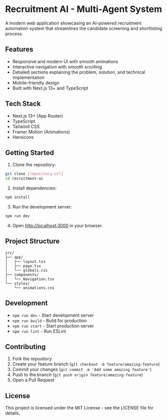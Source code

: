 # Recruitment AI - Multi-Agent System

A modern web application showcasing an AI-powered recruitment automation system that streamlines the candidate screening and shortlisting process.

## Features

- Responsive and modern UI with smooth animations
- Interactive navigation with smooth scrolling
- Detailed sections explaining the problem, solution, and technical implementation
- Mobile-friendly design
- Built with Next.js 13+ and TypeScript

## Tech Stack

- Next.js 13+ (App Router)
- TypeScript
- Tailwind CSS
- Framer Motion (Animations)
- Heroicons

## Getting Started

1. Clone the repository:
```bash
git clone [repository-url]
cd recruitment-ai
```

2. Install dependencies:
```bash
npm install
```

3. Run the development server:
```bash
npm run dev
```

4. Open [http://localhost:3000](http://localhost:3000) in your browser.

## Project Structure

```
src/
├── app/
│   ├── layout.tsx
│   ├── page.tsx
│   └── globals.css
├── components/
│   └── Navigation.tsx
└── styles/
    └── animations.css
```

## Development

- `npm run dev` - Start development server
- `npm run build` - Build for production
- `npm run start` - Start production server
- `npm run lint` - Run ESLint

## Contributing

1. Fork the repository
2. Create your feature branch (`git checkout -b feature/amazing-feature`)
3. Commit your changes (`git commit -m 'Add some amazing feature'`)
4. Push to the branch (`git push origin feature/amazing-feature`)
5. Open a Pull Request

## License

This project is licensed under the MIT License - see the LICENSE file for details. 